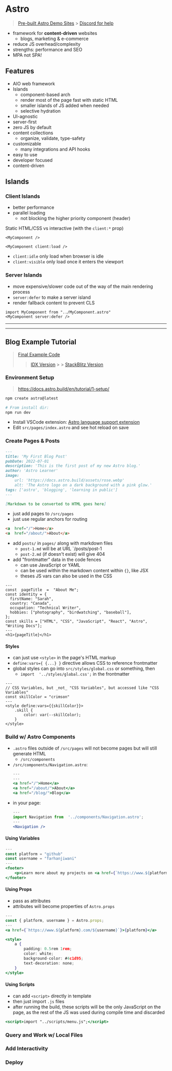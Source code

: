 # Astro

> [Pre-built Astro Demo Sites](https://astro.new/) > [Discord for help](https://astro.build/chat)

-   framework for **content-driven** websites
    -   blogs, marketing & e-commerce
-   reduce JS overhead/complexity
-   strengths: performance and SEO
-   MPA not SPA!

## Features

-   AIO web framework
-   Islands
    -   component-based arch
    -   render most of the page fast with static HTML
    -   smaller islands of JS added when needed
    -   selective hydration
-   UI-agnostic
-   server-first
-   zero JS by default
-   content collections
    -   organize, validate, type-safety
-   customizable
    -   many integrations and API hooks
-   easy to use
-   developer focused
-   content-driven

## Islands

### Client Islands

-   better performance
-   parallel loading
    -   not blocking the higher priority component (header)

Static HTML/CSS vs interactive (with the `client:*` prop)

```JSX
<MyComponent />

<MyComponent client:load />
```

-   `client:idle` only load when browser is idle
-   `client:visible` only load once it enters the viewport

### Server Islands

-   move expensive/slower code out of the way of the main rendering process
-   `server:defer` to make a server island
-   render fallback content to prevent CLS

```JSX
import MyComponent from "../MyComponent.astro"
<MyComponent server:defer />
```

---

---

## Blog Example Tutorial

> [Final Example Code](https://github.com/withastro/blog-tutorial-demo)
>
> > [IDX Version](https://idx.google.com/import?url=https:%2F%2Fgithub.com%2Fwithastro%2Fblog-tutorial-demo%2F) > > [StackBlitz Version](https://stackblitz.com/github/withastro/blog-tutorial-demo/tree/complete?file=src%2Fpages%2Findex.astro)

### Environment Setup

> https://docs.astro.build/en/tutorial/1-setup/

```bash
npm create astro@latest

# From install dir:
npm run dev
```

-   Install VSCode extension: [Astro language support extension](https://marketplace.visualstudio.com/items?itemName=astro-build.astro-vscode)
-   Edit `src/pages/index.astro` and see hot reload on save

### Create Pages & Posts

```markdown
---
title: 'My First Blog Post'
pubDate: 2022-07-01
description: 'This is the first post of my new Astro blog.'
author: 'Astro Learner'
image:
    url: 'https://docs.astro.build/assets/rose.webp'
    alt: 'The Astro logo on a dark background with a pink glow.'
tags: ['astro', 'blogging', 'learning in public']
---

[Markdown to be converted to HTML goes here]
```

-   just add pages to `/src/pages`
-   just use regular anchors for routing

```HTML
<a  href="/">Home</a>
<a  href="/about/">About</a>
```

-   add `posts/` in `pages/` along with markdown files
    -   `post-1.md` will be at URL `/posts/post-1
    -   `post-2.md` (if doesn't exist) will give 404
-   add "frontmatter" data in the code fences
    -   can use JavaScript or YAML
    -   can be used within the markdown content within `{}`, like JSX
    -   theses JS vars can also be used in the CSS

```astro
---
const  pageTitle  =  "About Me";
const identity = {
  firstName: "Sarah",
  country: "Canada",
  occupation: "Technical Writer",
  hobbies: ["photography", "birdwatching", "baseball"],
};
const skills = ["HTML", "CSS", "JavaScript", "React", "Astro", "Writing Docs"];
---
<h1>{pageTitle}</h1>
```

#### Styles

-   can just use `<style>` in the page's HTML markup
-   `define:vars={ {...} }` directive allows CSS to reference frontmatter
-   global styles can go into `src/styles/global.css` or something, then
    -   `import  '../styles/global.css';` in the frontmatter

```astro
---
// CSS Variables, but _not_ "CSS Variables", but accessed like "CSS Variables"
const skillColor = "crimson"
---
<style define:vars={{skillColor}}>
	.skill {
		color: var(--skillColor);
	}
</style>
```

### Build w/ Astro Components

-   `.astro` files outside of `/src/pages` will not become pages but will still generate HTML
    -   `/src/components`
-   `/src/components/Navigation.astro`:
    ```jsx
    ---
    ---
    <a href="/">Home</a>
    <a href="/about/">About</a>
    <a href="/blog/">Blog</a>
    ```
-   in your page:
    ```jsx
    ---
    import Navigation from  '../components/Navigation.astro';
    ---
    <Navigation />
    ```

#### Using Variables

```jsx
---
const platform = "github"
const username = "farhanjiwani"
---
<footer>
	<p>Learn more about my projects on <a href={`https://www.${platform}.com/${username}`}>{platform}</a></p>
</footer>
```

#### Using Props

-   pass as attributes
-   attributes will become properties of `Astro.props`

```jsx
---
const { platform, username } = Astro.props;
---
<a href={`https://www.${platform}.com/${username}`}>{platform}</a>

<style>
    a {
        padding: 0.5rem 1rem;
        color: white;
        background-color: #4c1d95;
        text-decoration: none;
    }
</style>
```

#### Using Scripts

-   can add `<script>` directly in template
-   then just import `.js` files
-   after running the build, these scripts will be the only JavaScript on the page, as the rest of the JS was used during compile time and discarded

```jsx
<script>import "../scripts/menu.js";</script>
```

### Query and Work w/ Local Files

### Add Interactivity

### Deploy
